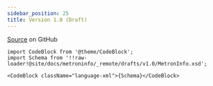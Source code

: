 ```yaml
---
sidebar_position: 25
title: Version 1.0 (Draft)
---
```


[Source](https://github.com/Metron-Project/metroninfo/blob/master/drafts/v1.0/MetronInfo.xsd) on GitHub

```mdx-code-block
import CodeBlock from '@theme/CodeBlock';
import Schema from '!!raw-loader!@site/docs/metroninfo/_remote/drafts/v1.0/MetronInfo.xsd';

<CodeBlock className="language-xml">{Schema}</CodeBlock>
```